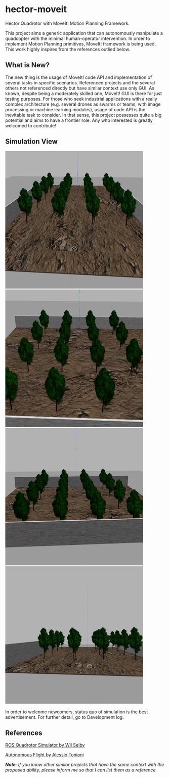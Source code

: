# hector-moveit
Hector Quadrotor with MoveIt! Motion Planning Framework.

This project aims a generic application that can autonomously manipulate a quadcopter with the minimal human-operator intervention.
In order to implement Motion Planning primitives, MoveIt! framework is being used. This work highly inspires from the references outlied below.

## What is New?
The new thing is the usage of MoveIt! code API and implementation of several tasks in specific scenarios. Referenced projects and the several others not referenced directly but have similar context use only GUI. As known, despite being a moderately skilled one, MoveIt! GUI is there for just testing purposes. For those who seek industrial applications with a really complex architecture (e.g. several drones as swarms or teams, with image processing or machine learning modules), usage of code API is the inevitable task to consider. In that sense, this project possesses quite a big potential and aims to have a frontier role. Any who interested is greatly welcomed to contribute!

## Simulation View
<img src="/images/garden4.jpg" alt="Garden View" width="435" height="435"/><img src="/images/garden5.jpg" alt="Garden View" width="435" height="435"/>
<img src="/images/garden6.jpg" alt="Garden View" width="435" height="435"/><img src="/images/garden7.jpg" alt="Garden View" width="435" height="435"/>

In order to welcome newcomers, status quo of simulation is the best advertisement. For further detail, go to Development log.
## References
<a href="https://github.com/wilselby/ROS_quadrotor_simulator">ROS Quadrotor Simulator by Wil Selby</a>

<a href="https://github.com/AlessioTonioni/Autonomous-Flight-ROS">Autonomous Flight by Alessio Tonioni</a>

_**Note**: If you know other similar projects that have the same context with the proposed ability, please inform me so that I can list them as a reference._
